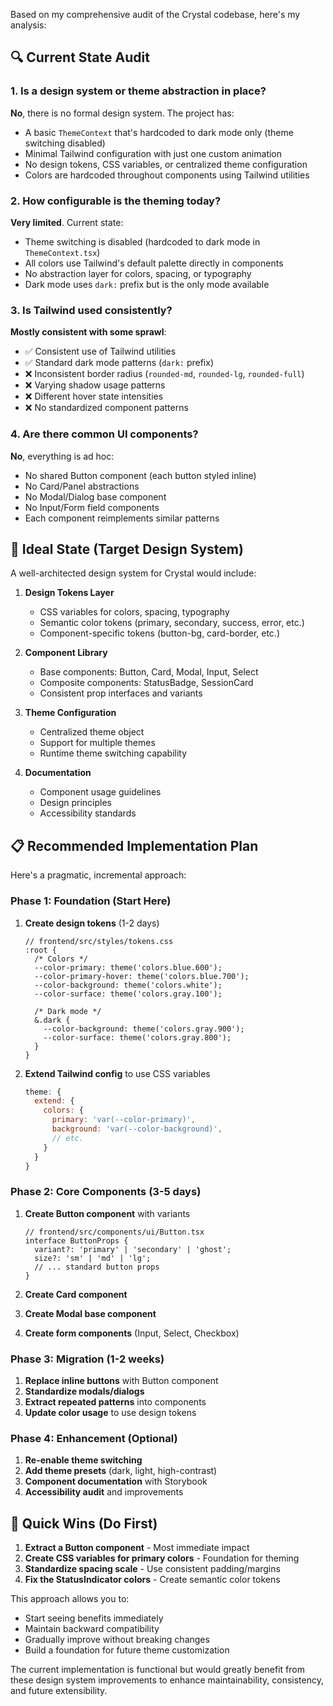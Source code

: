 Based on my comprehensive audit of the Crystal codebase, here's my analysis:

## 🔍 Current State Audit

### 1. **Is a design system or theme abstraction in place?**

**No**, there is no formal design system. The project has:
- A basic `ThemeContext` that's hardcoded to dark mode only (theme switching disabled)
- Minimal Tailwind configuration with just one custom animation
- No design tokens, CSS variables, or centralized theme configuration
- Colors are hardcoded throughout components using Tailwind utilities

### 2. **How configurable is the theming today?**

**Very limited**. Current state:
- Theme switching is disabled (hardcoded to dark mode in `ThemeContext.tsx`)
- All colors use Tailwind's default palette directly in components
- No abstraction layer for colors, spacing, or typography
- Dark mode uses `dark:` prefix but is the only mode available

### 3. **Is Tailwind used consistently?**

**Mostly consistent with some sprawl**:
- ✅ Consistent use of Tailwind utilities
- ✅ Standard dark mode patterns (`dark:` prefix)
- ❌ Inconsistent border radius (`rounded-md`, `rounded-lg`, `rounded-full`)
- ❌ Varying shadow usage patterns
- ❌ Different hover state intensities
- ❌ No standardized component patterns

### 4. **Are there common UI components?**

**No**, everything is ad hoc:
- No shared Button component (each button styled inline)
- No Card/Panel abstractions
- No Modal/Dialog base component
- No Input/Form field components
- Each component reimplements similar patterns

## 🎯 Ideal State (Target Design System)

A well-architected design system for Crystal would include:

1. **Design Tokens Layer**
   - CSS variables for colors, spacing, typography
   - Semantic color tokens (primary, secondary, success, error, etc.)
   - Component-specific tokens (button-bg, card-border, etc.)

2. **Component Library**
   - Base components: Button, Card, Modal, Input, Select
   - Composite components: StatusBadge, SessionCard
   - Consistent prop interfaces and variants

3. **Theme Configuration**
   - Centralized theme object
   - Support for multiple themes
   - Runtime theme switching capability

4. **Documentation**
   - Component usage guidelines
   - Design principles
   - Accessibility standards

## 📋 Recommended Implementation Plan

Here's a pragmatic, incremental approach:

### Phase 1: Foundation (Start Here)
1. **Create design tokens** (1-2 days)
   ```tsx
   // frontend/src/styles/tokens.css
   :root {
     /* Colors */
     --color-primary: theme('colors.blue.600');
     --color-primary-hover: theme('colors.blue.700');
     --color-background: theme('colors.white');
     --color-surface: theme('colors.gray.100');
     
     /* Dark mode */
     &.dark {
       --color-background: theme('colors.gray.900');
       --color-surface: theme('colors.gray.800');
     }
   }
   ```

2. **Extend Tailwind config** to use CSS variables
   ```js
   theme: {
     extend: {
       colors: {
         primary: 'var(--color-primary)',
         background: 'var(--color-background)',
         // etc.
       }
     }
   }
   ```

### Phase 2: Core Components (3-5 days)
1. **Create Button component** with variants
   ```tsx
   // frontend/src/components/ui/Button.tsx
   interface ButtonProps {
     variant?: 'primary' | 'secondary' | 'ghost';
     size?: 'sm' | 'md' | 'lg';
     // ... standard button props
   }
   ```

2. **Create Card component**
3. **Create Modal base component**
4. **Create form components** (Input, Select, Checkbox)

### Phase 3: Migration (1-2 weeks)
1. **Replace inline buttons** with Button component
2. **Standardize modals/dialogs**
3. **Extract repeated patterns** into components
4. **Update color usage** to use design tokens

### Phase 4: Enhancement (Optional)
1. **Re-enable theme switching**
2. **Add theme presets** (dark, light, high-contrast)
3. **Component documentation** with Storybook
4. **Accessibility audit** and improvements

## 🚀 Quick Wins (Do First)

1. **Extract a Button component** - Most immediate impact
2. **Create CSS variables for primary colors** - Foundation for theming
3. **Standardize spacing scale** - Use consistent padding/margins
4. **Fix the StatusIndicator colors** - Create semantic color tokens

This approach allows you to:
- Start seeing benefits immediately
- Maintain backward compatibility
- Gradually improve without breaking changes
- Build a foundation for future theme customization

The current implementation is functional but would greatly benefit from these design system improvements to enhance maintainability, consistency, and future extensibility.
